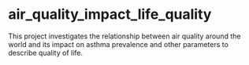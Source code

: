 # air_quality_impact_life_quality
This project investigates the relationship between air quality around the world and its impact on asthma prevalence and other parameters to describe quality of life.

